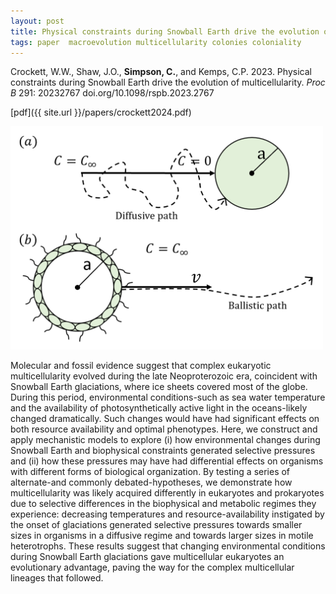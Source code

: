 ```yaml
---
layout: post
title: Physical constraints during Snowball Earth drive the evolution of multicellularity
tags: paper  macroevolution multicellularity colonies coloniality
---
```


Crockett, W.W., Shaw, J.O., **Simpson, C.**, and Kemps, C.P. 2023. Physical constraints during Snowball Earth drive the evolution of multicellularity. *Proc B* 291: 20232767 doi.org/10.1098/rspb.2023.2767 


[pdf]({{ site.url }}/papers/crockett2024.pdf)


<img src="/assets/img/DoubleDiagram.png"  width = "500px"/>


Molecular and fossil evidence suggest that complex eukaryotic multicellularity evolved during the late Neoproterozoic era, coincident with Snowball Earth glaciations, where ice sheets covered most of the globe. During this period, environmental conditions-such as sea water temperature and the availability of photosynthetically active light in the oceans-likely changed dramatically. Such changes would have had significant effects on both resource availability and optimal phenotypes. Here, we construct and apply mechanistic models to explore (i) how environmental changes during Snowball Earth and biophysical constraints generated selective pressures and (ii) how these pressures may have had differential effects on organisms with different forms of biological organization. By testing a series of alternate-and commonly debated-hypotheses, we demonstrate how multicellularity was likely acquired differently in eukaryotes and prokaryotes due to selective differences in the biophysical and metabolic regimes they experience: decreasing temperatures and resource-availability instigated by the onset of glaciations generated selective pressures towards smaller sizes in organisms in a diffusive regime and towards larger sizes in motile heterotrophs. These results suggest that changing environmental conditions during Snowball Earth glaciations gave multicellular eukaryotes an evolutionary advantage, paving the way for the complex multicellular lineages that followed.

